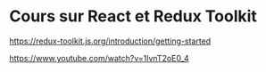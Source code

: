 # Cours sur React et Redux Toolkit

https://redux-toolkit.js.org/introduction/getting-started

https://www.youtube.com/watch?v=1lvnT2oE0_4
